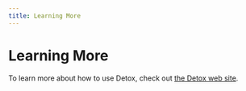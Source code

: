```yaml
---
title: Learning More
---
```


# Learning More

To learn more about how to use Detox, check out [the Detox web site][detox].

[detox]: https://wix.github.io/Detox/
